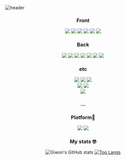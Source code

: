 ![header](https://capsule-render.vercel.app/api?type=waving&color=auto&height=300&section=header&text=Giwon's%20Github&fontSize=90)


<div align='center'>
  <h3>Front</h3>
  <span><img src="https://img.shields.io/badge/HTML5-E34F26?style=flat-square&logo=HTML5&logoColor=white"/><span>
  <img src="https://img.shields.io/badge/CSS3-1572B6?style=flat-square&logo=CSS3&logoColor=white"/>
  <img src="https://img.shields.io/badge/JavaScript-F7DF1E?style=flat-square&logo=JavaScript&logoColor=white"/>
  <img src="https://img.shields.io/badge/react-61DAFB?style=flat-square&logo=react&logoColor=white"/>
  <img src="https://img.shields.io/badge/Bootstrap-7952B3?style=flat-square&logo=Bootstrap&logoColor=white"/>
  <img src="https://img.shields.io/badge/jQuery-0769AD?style=flat-square&logo=jQuery&logoColor=white"/>

  <h3>Back</h3>
   <img src="https://img.shields.io/badge/PHP-777BB4?style=flat-square&logo=PHP&logoColor=white"/>
   <img src="https://img.shields.io/badge/Python-3776AB?style=flat-square&logo=Python&logoColor=white"/>
   <img src="https://img.shields.io/badge/Java-007396?style=flat-square&logo=Java&logoColor=white"/>
   <img src="https://img.shields.io/badge/Kotlin-0095D5?style=flat-square&logo=Kotlin&logoColor=white"/>
   <img src="https://img.shields.io/badge/Spring-6DB33F?style=flat-square&logo=Spring&logoColor=white"/>
   <img src="https://img.shields.io/badge/C%20Language-A8B9CC?style=flat-square&logo=C&logoColor=black"/>
  <img src="https://img.shields.io/badge/C++-blue.svg?style=flat&logo=c%2B%2B"/>
    <br />
    <h3>etc</h3>
   <img src="https://img.shields.io/badge/MySQL-4479A1?style=flat-square&logo=MySQL&logoColor=white"/>
   <img src="https://img.shields.io/badge/Oracle-F80000?style=flat-square&logo=Oracle&logoColor=white"/>
   <img src="https://img.shields.io/badge/MongoDB-47A248?style=flat-square&logo=MongoDB&logoColor=white"/>
   <br>
   <img src="https://img.shields.io/badge/Docker-2496ED?style=flat-square&logo=Docker&logoColor=white"/>
   <img src="https://img.shields.io/badge/Apache%20Tomcat-F8DC75?style=flat-square&logo=Apache Tomcat&logoColor=black"/>
   <br>
   <img src="https://img.shields.io/badge/Raspberry Pi-A22846?style=flat-square&logo=Raspberry Pi&logoColor=black"/>
    
### ...

### Platform🤹   
<div align='center'>
  <img src="https://img.shields.io/badge/slack-4A154B?style=flat-square&logo=slack&logoColor=white"/>
  <img src="https://img.shields.io/badge/Microsoft%20teams-6264A7?style=flat-square&logo=Microsoft%20teams&logoColor=white"/>
  
  </div>
<p></p>
    
### My stats 🤓
  
![Giwon's GitHub stats](https://github-readme-stats.vercel.app/api?username=l4279625&show_icons=true)
[![Top Langs](https://github-readme-stats.vercel.app/api/top-langs/?username=l4279625&layout=compact)](https://github.com/anuraghazra/github-readme-stats)


</div>
